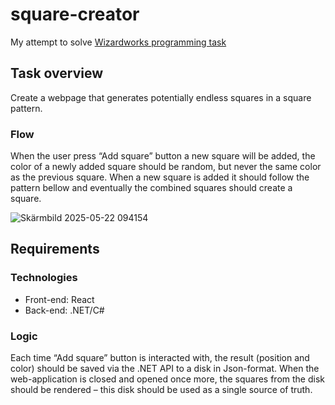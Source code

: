 # square-creator
<p>My attempt to solve <a href="https://github.com/Wizardworks-AB/programmeringsuppgift/blob/master/Wizardworks%20-%20programmeringsuppgift.pdf">Wizardworks programming task</a></p>

## Task overview
<p>Create a webpage that generates potentially endless squares in a square pattern.</p>

### Flow
<p>When the user press “Add square” button a new square will be added, the color of a newly added square should be random, but never the same color as the previous square. When a new square is added it should follow the pattern bellow and eventually the combined squares should create a square.</p>

![Skärmbild 2025-05-22 094154](https://github.com/user-attachments/assets/5412125b-8e5d-4513-b10f-9cba7c75de8a)

## Requirements

### Technologies
- Front-end: React
- Back-end: .NET/C#

### Logic
<p>Each time “Add square” button is interacted with, the result (position and color) should be saved via the .NET API to a disk in Json-format.
When the web-application is closed and opened once more, the squares from the disk should be rendered – this disk should be used as a single source of truth.
</p>
